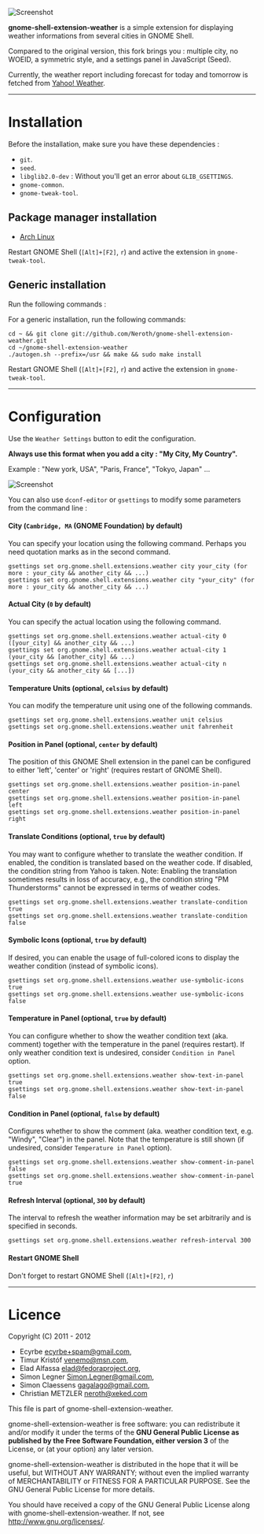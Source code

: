 ![Screenshot](https://github.com/neroth/gnome-shell-extension-weather/raw/master/data/Screenshot.png)

**gnome-shell-extension-weather** is a simple extension for displaying weather informations from several cities in GNOME Shell.

Compared to the original version, this fork brings you : multiple city, no WOEID, a symmetric style, and a settings panel in JavaScript (Seed).

Currently, the weather report including forecast for today and tomorrow is fetched from [Yahoo! Weather](http://weather.yahoo.com/).

----

# Installation

Before the installation, make sure you have these dependencies :

* `git`.
* `seed`.
* `libglib2.0-dev` : Without you'll get an error about `GLIB_GSETTINGS`.
* `gnome-common`.
* `gnome-tweak-tool`.

## Package manager installation

* [Arch Linux](https://aur.archlinux.org/packages.php?ID=56028)

Restart GNOME Shell (`[Alt]+[F2]`, `r`) and active the extension in `gnome-tweak-tool`.

## Generic installation

Run the following commands :


For a generic installation, run the following commands:

	cd ~ && git clone git://github.com/Neroth/gnome-shell-extension-weather.git
	cd ~/gnome-shell-extension-weather
	./autogen.sh --prefix=/usr && make && sudo make install

Restart GNOME Shell (`[Alt]+[F2]`, `r`) and active the extension in `gnome-tweak-tool`.

----

# Configuration

Use the `Weather Settings` button to edit the configuration.

**Always use this format when you add a city : "My City, My Country".**

Example : "New york, USA", "Paris, France", "Tokyo, Japan" ...

![Screenshot](https://github.com/neroth/gnome-shell-extension-weather/raw/master/data/weather-settings.gif)

You can also use `dconf-editor` or `gsettings` to modify some parameters from the command line :

#### City (`Cambridge, MA` (GNOME Foundation) by default)

You can specify your location using the following command. Perhaps you need quotation marks as in the second command.

    gsettings set org.gnome.shell.extensions.weather city your_city (for more : your_city && another_city && ...)
    gsettings set org.gnome.shell.extensions.weather city "your_city" (for more : your_city && another_city && ...)

#### Actual City (`0` by default)

You can specify the actual location using the following command.

    gsettings set org.gnome.shell.extensions.weather actual-city 0 ([your_city] && another_city && ...)
    gsettings set org.gnome.shell.extensions.weather actual-city 1 (your_city && [another_city] && ...)
    gsettings set org.gnome.shell.extensions.weather actual-city n (your_city && another_city && [...])

#### Temperature Units (optional, `celsius` by default)

You can modify the temperature unit using one of the following commands.

    gsettings set org.gnome.shell.extensions.weather unit celsius
    gsettings set org.gnome.shell.extensions.weather unit fahrenheit

#### Position in Panel (optional, `center` by default)

The position of this GNOME Shell extension in the panel can be configured to either 'left', 'center' or 'right' (requires restart of GNOME Shell).

    gsettings set org.gnome.shell.extensions.weather position-in-panel center
    gsettings set org.gnome.shell.extensions.weather position-in-panel left
    gsettings set org.gnome.shell.extensions.weather position-in-panel right

#### Translate Conditions (optional, `true` by default)

You may want to configure whether to translate the weather condition. If enabled, the condition is translated based on the weather code. If disabled, the condition string from Yahoo is taken. Note: Enabling the translation sometimes results in loss of accuracy, e.g., the condition string "PM Thunderstorms" cannot be expressed in terms of weather codes.

    gsettings set org.gnome.shell.extensions.weather translate-condition true
    gsettings set org.gnome.shell.extensions.weather translate-condition false

#### Symbolic Icons (optional, `true` by default)

If desired, you can enable the usage of full-colored icons to display the weather condition (instead of symbolic icons).

    gsettings set org.gnome.shell.extensions.weather use-symbolic-icons true
    gsettings set org.gnome.shell.extensions.weather use-symbolic-icons false

#### Temperature in Panel (optional, `true` by default)

You can configure whether to show the weather condition text (aka. comment) together with the temperature in the panel (requires restart). If only weather condition text is undesired, consider `Condition in Panel` option.

    gsettings set org.gnome.shell.extensions.weather show-text-in-panel true
    gsettings set org.gnome.shell.extensions.weather show-text-in-panel false

#### Condition in Panel (optional, `false` by default)

Configures whether to show the comment (aka. weather condition text, e.g. "Windy", "Clear") in the panel. Note that the temperature is still shown (if undesired, consider `Temperature in Panel` option).

    gsettings set org.gnome.shell.extensions.weather show-comment-in-panel false
    gsettings set org.gnome.shell.extensions.weather show-comment-in-panel true

#### Refresh Interval (optional, `300` by default)

The interval to refresh the weather information may be set arbitrarily and is specified in seconds.

    gsettings set org.gnome.shell.extensions.weather refresh-interval 300

#### Restart GNOME Shell

Don't forget to restart GNOME Shell (`[Alt]+[F2]`, `r`)

----

# Licence

Copyright (C) 2011 - 2012

* Ecyrbe <ecyrbe+spam@gmail.com>,
* Timur Kristóf <venemo@msn.com>,
* Elad Alfassa <elad@fedoraproject.org>,
* Simon Legner <Simon.Legner@gmail.com>,
* Simon Claessens <gagalago@gmail.com>,
* Christian METZLER <neroth@xeked.com>

This file is part of gnome-shell-extension-weather.

gnome-shell-extension-weather is free software: you can redistribute it and/or modify it under the terms of the **GNU General Public License as published by the Free Software Foundation, either version 3** of the License, or (at your option) any later version.

gnome-shell-extension-weather is distributed in the hope that it will be useful, but WITHOUT ANY WARRANTY; without even the implied warranty of MERCHANTABILITY or FITNESS FOR A PARTICULAR PURPOSE.  See the GNU General Public License for more details.

You should have received a copy of the GNU General Public License along with gnome-shell-extension-weather.  If not, see <http://www.gnu.org/licenses/>.
